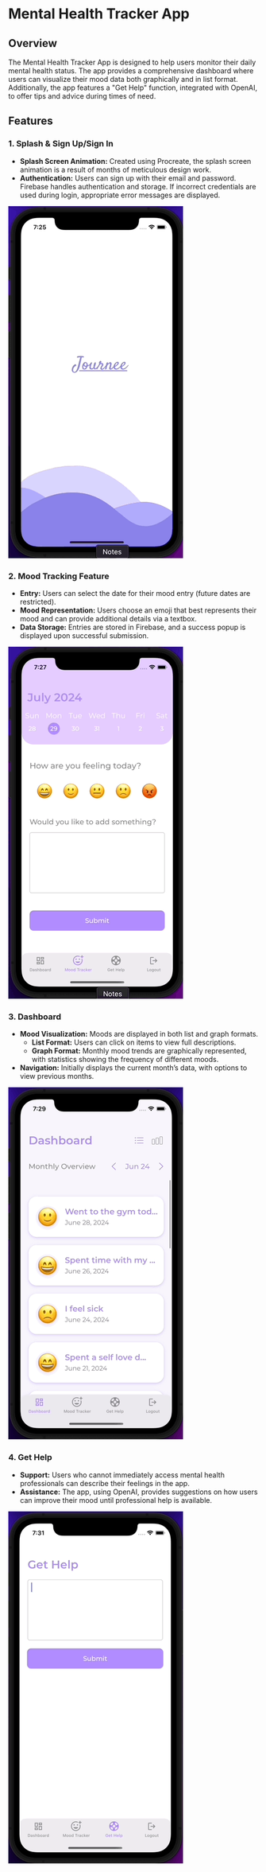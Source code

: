 # Mental Health Tracker App

## Overview

The Mental Health Tracker App is designed to help users monitor their daily mental health status. The app provides a comprehensive dashboard where users can visualize their mood data both graphically and in list format. Additionally, the app features a "Get Help" function, integrated with OpenAI, to offer tips and advice during times of need.

## Features

### 1. Splash & Sign Up/Sign In
- **Splash Screen Animation:** Created using Procreate, the splash screen animation is a result of months of meticulous design work.
- **Authentication:** Users can sign up with their email and password. Firebase handles authentication and storage. If incorrect credentials are used during login, appropriate error messages are displayed.

![Splash+LoginScreens](https://github.com/nethra-viswanathan/MentalHealthApp/blob/main/Splash+Login.gif?raw=true)


### 2. Mood Tracking Feature
- **Entry:** Users can select the date for their mood entry (future dates are restricted).
- **Mood Representation:** Users choose an emoji that best represents their mood and can provide additional details via a textbox.
- **Data Storage:** Entries are stored in Firebase, and a success popup is displayed upon successful submission.

![Mood+Tracking](https://github.com/nethra-viswanathan/MentalHealthApp/blob/main/Daily-Entry.gif?raw=true)

### 3. Dashboard
- **Mood Visualization:** Moods are displayed in both list and graph formats.
  - **List Format:** Users can click on items to view full descriptions.
  - **Graph Format:** Monthly mood trends are graphically represented, with statistics showing the frequency of different moods.
- **Navigation:** Initially displays the current month’s data, with options to view previous months.

![Dashboard](https://github.com/nethra-viswanathan/MentalHealthApp/blob/main/Dashboard.gif?raw=true)

### 4. Get Help
- **Support:** Users who cannot immediately access mental health professionals can describe their feelings in the app.
- **Assistance:** The app, using OpenAI, provides suggestions on how users can improve their mood until professional help is available.

![Get+Help](https://github.com/nethra-viswanathan/MentalHealthApp/blob/main/Get-Help.gif?raw=true)


